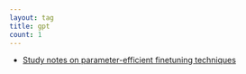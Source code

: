 ```yaml
---
layout: tag
title: gpt
count: 1
---
```


- [Study notes on parameter-efficient finetuning techniques](https://ljvmiranda921.github.io/notebook/2023/05/01/peft/)
